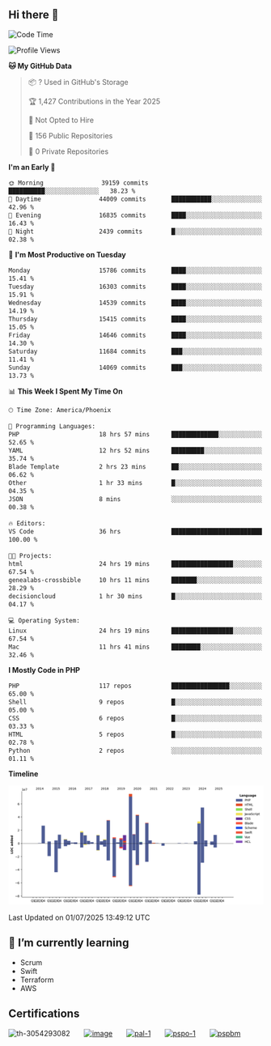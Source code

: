 ## Hi there 👋

<!--START_SECTION:waka-->
![Code Time](http://img.shields.io/badge/Code%20Time-11%2C325%20hrs%2055%20mins-blue)

![Profile Views](http://img.shields.io/badge/Profile%20Views-1-blue)

**🐱 My GitHub Data** 

> 📦 ? Used in GitHub's Storage 
 > 
> 🏆 1,427 Contributions in the Year 2025
 > 
> 🚫 Not Opted to Hire
 > 
> 📜 156 Public Repositories 
 > 
> 🔑 0 Private Repositories 
 > 
**I'm an Early 🐤** 

```text
🌞 Morning                39159 commits       ██████████░░░░░░░░░░░░░░░   38.23 % 
🌆 Daytime                44009 commits       ███████████░░░░░░░░░░░░░░   42.96 % 
🌃 Evening                16835 commits       ████░░░░░░░░░░░░░░░░░░░░░   16.43 % 
🌙 Night                  2439 commits        █░░░░░░░░░░░░░░░░░░░░░░░░   02.38 % 
```
📅 **I'm Most Productive on Tuesday** 

```text
Monday                   15786 commits       ████░░░░░░░░░░░░░░░░░░░░░   15.41 % 
Tuesday                  16303 commits       ████░░░░░░░░░░░░░░░░░░░░░   15.91 % 
Wednesday                14539 commits       ████░░░░░░░░░░░░░░░░░░░░░   14.19 % 
Thursday                 15415 commits       ████░░░░░░░░░░░░░░░░░░░░░   15.05 % 
Friday                   14646 commits       ████░░░░░░░░░░░░░░░░░░░░░   14.30 % 
Saturday                 11684 commits       ███░░░░░░░░░░░░░░░░░░░░░░   11.41 % 
Sunday                   14069 commits       ███░░░░░░░░░░░░░░░░░░░░░░   13.73 % 
```


📊 **This Week I Spent My Time On** 

```text
🕑︎ Time Zone: America/Phoenix

💬 Programming Languages: 
PHP                      18 hrs 57 mins      █████████████░░░░░░░░░░░░   52.65 % 
YAML                     12 hrs 52 mins      █████████░░░░░░░░░░░░░░░░   35.74 % 
Blade Template           2 hrs 23 mins       ██░░░░░░░░░░░░░░░░░░░░░░░   06.62 % 
Other                    1 hr 33 mins        █░░░░░░░░░░░░░░░░░░░░░░░░   04.35 % 
JSON                     8 mins              ░░░░░░░░░░░░░░░░░░░░░░░░░   00.38 % 

🔥 Editors: 
VS Code                  36 hrs              █████████████████████████   100.00 % 

🐱‍💻 Projects: 
html                     24 hrs 19 mins      █████████████████░░░░░░░░   67.54 % 
genealabs-crossbible     10 hrs 11 mins      ███████░░░░░░░░░░░░░░░░░░   28.29 % 
decisioncloud            1 hr 30 mins        █░░░░░░░░░░░░░░░░░░░░░░░░   04.17 % 

💻 Operating System: 
Linux                    24 hrs 19 mins      █████████████████░░░░░░░░   67.54 % 
Mac                      11 hrs 41 mins      ████████░░░░░░░░░░░░░░░░░   32.46 % 
```

**I Mostly Code in PHP** 

```text
PHP                      117 repos           ████████████████░░░░░░░░░   65.00 % 
Shell                    9 repos             █░░░░░░░░░░░░░░░░░░░░░░░░   05.00 % 
CSS                      6 repos             █░░░░░░░░░░░░░░░░░░░░░░░░   03.33 % 
HTML                     5 repos             █░░░░░░░░░░░░░░░░░░░░░░░░   02.78 % 
Python                   2 repos             ░░░░░░░░░░░░░░░░░░░░░░░░░   01.11 % 
```



**Timeline**

![Lines of Code chart](https://raw.githubusercontent.com/mikebronner/mikebronner/master/assets/bar_graph.png)


 Last Updated on 01/07/2025 13:49:12 UTC
<!--END_SECTION:waka-->

<!--
**mikebronner/mikebronner** is a ✨ _special_ ✨ repository because its `README.md` (this file) appears on your GitHub profile.

Here are some ideas to get you started:

- 🔭 I’m currently working on ...
- 🌱 I’m currently learning ...
- 👯 I’m looking to collaborate on ...
- 🤔 I’m looking for help with ...
- 💬 Ask me about ...
- 📫 How to reach me: ...
- 😄 Pronouns: ...
- ⚡ Fun fact: ...
-->

## 🌱 I’m currently learning

- Scrum
- Swift
- Terraform
- AWS

## Certifications

![th-3054293082](https://user-images.githubusercontent.com/1791050/208267034-c5006f82-ae89-41eb-9478-7106c5aba070.jpg)
&nbsp;&nbsp;&nbsp;&nbsp;&nbsp;
[![image](https://images.credly.com/size/100x100/images/a2790314-008a-4c3d-9553-f5e84eb359ba/image.png)](https://www.credly.com/users/mike-bronner)
&nbsp;&nbsp;&nbsp;&nbsp;&nbsp;
[![pal-1](https://images.credly.com/size/100x100/images/78c772ee-6b3c-4348-ac66-58ac5a2cf581/image.png)](https://www.credly.com/users/mike-bronner)
&nbsp;&nbsp;&nbsp;&nbsp;&nbsp;
[![pspo-1](https://images.credly.com/size/100x100/images/591762c5-fae7-49c6-b326-e1756979928d/image.png)](https://www.credly.com/users/mike-bronner)
&nbsp;&nbsp;&nbsp;&nbsp;&nbsp;
[![pspbm](https://images.credly.com/size/100x100/images/55a21a78-59af-4294-810e-e4014e9ca1be/image.png)](https://www.credly.com/users/mike-bronner)
